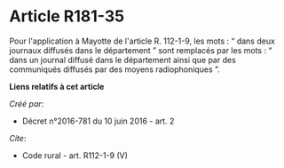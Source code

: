 # Article R181-35

Pour l'application à Mayotte de l'article R. 112-1-9, les mots : “ dans deux journaux diffusés dans le département ” sont
remplacés par les mots : “ dans un journal diffusé dans le département ainsi que par des communiqués diffusés par des moyens
radiophoniques ”.

**Liens relatifs à cet article**

_Créé par_:

  - Décret n°2016-781 du 10 juin 2016 - art. 2

_Cite_:

  - Code rural - art. R112-1-9 (V)
